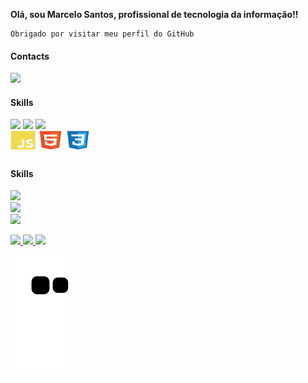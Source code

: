 <!--  ![Header](./github-header-image.png) -->

<!-- Header / animação Hello World -->

<!--<h1 align="center">
  <img src="./assets/hello-world.svg" alt="_id" />
</h1>-->


  **Olá, sou Marcelo Santos, profissional de tecnologia da informação!!**

    Obrigado por visitar meu perfil do GitHub 


#### Contacts
<div> 
  <a href="https://www.linkedin.com/in/marcelofsantos/" target="_blank"><img src="https://img.shields.io/badge/-LinkedIn-%230077B5?style=for-the-badge&logo=linkedin&logoColor=white" target="_blank"></a> 
</div>

#### Skills 
<div style="display: inline_block">
  <a href="https://github.com/marsselu" target="_blank"><img src="https://img.shields.io/badge/GitLab-330F63?style=for-the-badge&logo=gitlab&logoColor=white" target="_blank"></a> 
  <a href="https://github.com/marsselu" target="_blank"><img src="https://img.shields.io/badge/Zabbix-red?style=for-the-badge&logo=medium&logoColor=white"></a>
  <a href="https://github.com/marsselu" target="_blank"><img src="https://img.shields.io/badge/ShellScript-black?style=for-the-badge&logo=medium&logoColor=white"></a>
<br>
  <img align="center" alt="Rafa-Js" height="30" width="40" src="https://raw.githubusercontent.com/devicons/devicon/master/icons/javascript/javascript-plain.svg">
  <img align="center" alt="Rafa-HTML" height="30" width="40" src="https://raw.githubusercontent.com/devicons/devicon/master/icons/html5/html5-original.svg">
  <img align="center" alt="Rafa-CSS" height="30" width="40" src="https://raw.githubusercontent.com/devicons/devicon/master/icons/css3/css3-original.svg">
  </div>
  
  ##
<!--# 📊 GitHub Stats:-->
#### Skills 
![](https://github-readme-stats.vercel.app/api?username=marsselu&theme=one_dark_pro&hide_border=false&include_all_commits=true&count_private=true)<br/>
![](https://github-readme-streak-stats.herokuapp.com/?user=marsselu&theme=one_dark_pro&hide_border=false)<br/>
![](https://github-readme-stats.vercel.app/api/top-langs/?username=marsselu&theme=one_dark_pro&hide_border=false&include_all_commits=true&count_private=true&layout=compact)


 <div>
  <a href="https://github.com/marsselu">
  <img height="150em" src="https://github-readme-stats.vercel.app/api?username=marsselu&show_icons=true&theme=dracula&include_all_commits=true&count_private=true"/>
  <img height="150em" src="https://github-readme-stats.vercel.app/api/top-langs/?username=marsselu&layout=compact&langs_count=7&theme=dracula"/>
  <img height="150em" src="https://github-readme-stats.vercel.app/api/top-langs/?username=marsselu&layout=compact&theme=dracula"/>

  
  ![Snake animation](https://github.com/marsselu/marsselu/blob/output/github-contribution-grid-snake.svg)
</div>